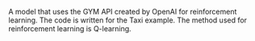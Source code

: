 A model that uses the GYM API created by OpenAI for reinforcement learning. The code is written for the Taxi example. The method used for reinforcement learning is Q-learning.
